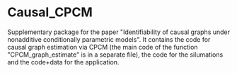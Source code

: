 # Causal_CPCM
Supplementary package for the paper "Identifiability of causal graphs under nonadditive conditionally parametric models". It contains the code for causal graph estimation via CPCM (the main code of the function "CPCM_graph_estimate" is in a separate file), the code for the silumations and the code+data for the application.  













